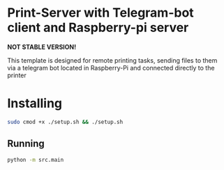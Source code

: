 # Print-Server with Telegram-bot client and Raspberry-pi server

**NOT STABLE VERSION!**

This template is designed for remote printing tasks, sending files to them via a telegram bot located in Raspberry-Pi and connected directly to the printer

# Installing 
```bash 
sudo cmod +x ./setup.sh && ./setup.sh
```

## Running
```bash
python -m src.main
```

